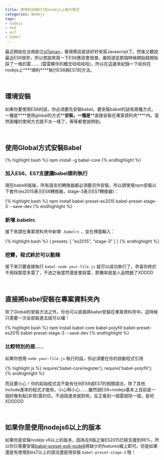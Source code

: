 ```yaml
---
title: 使用ES6與ES7在nodejs上執行程式
categories: Nodejs
tags:
- nodejs
- es6
- es7
- babel
---
```


最近開始在台南創立[jsTainan](https://www.facebook.com/jstainan/)，覺得應該是該好好來寫Javascript了。然後又聽說最近ES6很夯，所以想說來寫一下ES6應該會很潮，誰知道從那個時候開始就開始踩了一堆的雷....... (雷雷夥伴的概念哈哈哈哈)，所以在這邊來紀錄一下如何在nodejs上**\*\*順利\*\***執行ES6與ES7的方法。

<br>

## 環境安裝

如果你要使用ES6的話，你必須要先安裝babel。要安裝babel的話有兩種方式，一種是**\*\*使用global的方式\*\***安裝，一種是**\*\*直接安裝在專案資料夾\*\***內。當然兩種的使用方式就不太一樣了，等等都會說明到。

<br>

## 使用Global方式安裝Babel

{% highlight bash %}
npm install -g babel-core
{% endhighlight %}

### 加入ES6、ES7支援讓babel順利執行

現在babel6版後，所有語言的轉換器都必須要另外安裝，所以請使用npm安裝以下套件(es2015表示ES6轉換器，stage-3表示ES7轉換器)：

{% highlight bash %}
npm install babel-preset-es2015 babel-preset-stage-3 --save-dev
{% endhighlight %}

### 新增.babelrc

接下來請在專案資料夾中新增 `.babelrc` ，並在裡面輸入：

{% highlight bash %}
{
    presets: [ "es2015", "stage-3" ]
}
{% endhighlight %}

### 挖賽，程式終於可以動辣

接下來只要直接執行 `babel-node your-file.js` 就可以成功執行了。恭喜你終於不用踩那麼多雷了，不過之後當然還是會踩雷，那機率就是人品問題了XDDDD

<br>

## 直接將babel安裝在專案資料夾內

除了Global的安裝方法之外，你也可以直接將babel安裝在專案資料夾中。這時候只需要一次全部裝進去就可以囉！

{% highlight bash %}
npm install babel-core babel-polyfill babel-preset-es2015 babel-preset-stage-3 --save-dev
{% endhighlight %}

### 比較特別的是.....
如果你想用 `node your-file.js` 執行的話，你必須要在你的啟動程式引用

{% highlight js %}
require('babel-core/register');
require('babel-polyfill');
{% endhighlight %}


而且要小心！你的起始程式並不能有任何ES6或ES7的相關語法，除了其他include進來的程式才能有。小心啊小心.......雖然說ES6+nodejs基本上目前是一個好像有點(非常)雷的坑，不過跳進來就對啦，反正看到一個雷就除一個，是吧XDDDDD

<br>

## 如果你是使用nodejs6以上的版本

如果你是安裝nodejs v6以上的版本，因為在6版之後ES2015已經支援到96%，所以你只需要安裝[babel-preset-es6-node6](https://www.npmjs.com/package/babel-preset-es6-node6)將缺少的features補上即可。但是如果還是有使用到es7以上的語法還是得安裝 `babel-preset-stage-3` 哦！